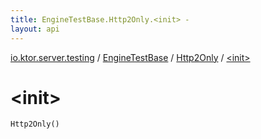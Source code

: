 ```yaml
---
title: EngineTestBase.Http2Only.<init> - 
layout: api
---
```


<div class='api-docs-breadcrumbs'><a href="../../index.html">io.ktor.server.testing</a> / <a href="../index.html">EngineTestBase</a> / <a href="index.html">Http2Only</a> / <a href="./-init-.html">&lt;init&gt;</a></div>

# &lt;init&gt;

<div class="signature"><code><span class="identifier">Http2Only</span><span class="symbol">(</span><span class="symbol">)</span></code></div>
